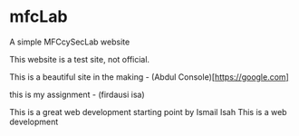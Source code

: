 # mfcLab
A simple MFCcySecLab website

This website is a test site, not official.


This is a beautiful site in the making - (Abdul Console)[https://google.com] 

this is my assignment - (firdausi isa)




This is a great web development starting point by Ismail Isah
This is a web development

